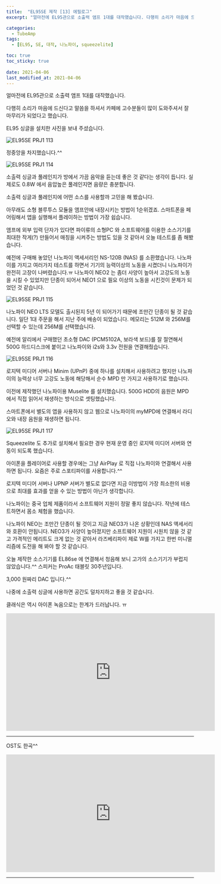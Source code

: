 ```yaml
---
title:  "EL95SE 제작 [13] 에필로그"
excerpt: "얼마전에 EL95관으로 소출력 앰프 1대를 대작했습니다. 다행히 소리가 마음에 드신다고 말씀을 하셔서 카페에 고수분들이 많이 도와주셔서 잘 마무리가 되었다고 했습니다."

categories:
  - TubeAmp
tags:
  - [EL95, SE, 대작, 나노파이, squeezelite]

toc: true
toc_sticky: true
 
date: 2021-04-06
last_modified_at: 2021-04-06
---
```

얼마전에 EL95관으로 소출력 앰프 1대를 대작했습니다.  

다행히 소리가 마음에 드신다고 말씀을 하셔서 카페에 고수분들이 많이 도와주셔서 잘 마무리가 되었다고 했습니다.

EL95 싱글을 설치한 사진을 보내 주셨습니다.

![EL95SE PRJ1 113](/assets/images/EL95SE_PRJ1_113.jpg)

정중앙을 차지했습니다.^^ 

![EL95SE PRJ1 114](/assets/images/EL95SE_PRJ1_114.jpg)

소출력 싱글과 풀레인지가 방에서 가끔 음악을 듣는데 좋은 것 같다는 생각이 듭니다. 실제로도 0.8W 에서 음압높은 풀레인지면 음량은 충분합니다.

소출력 싱글과 풀레인지에 어떤 소스를 사용할까 고민을 해 봤습니다.

아무래도 소형 블루투스 모듈을 앰프안에 내장시키는 방법이 1순위겠죠. 스마트폰을 페어링해서 앱을 실행해서 플레이하는 방법이 가장 쉽습니다.

앰프에 외부 입력 단자가 있다면 파이류의 소형PC 와 소프트웨어를 이용한 소스기기를 최대한 작게(?) 만들어서 매칭을 시켜주는 방법도 있을 것 같아서 오늘 테스트를 좀 해봤습니다.

예전에 구매해 놓았던 나노파이 액세서리인 NS-120B (NAS) 를 소환했습니다. 나노파이를 가지고 여러가지 테스트를 하면서 기기의 능력이상의 노동을 시켰더니 나노파이가 완전히 고장이 나버렸습니다.ㅠ 나노파이 NEO2 는 좀더 사양이 높아서 고강도의 노동을 시킬 수 있었지만 단종이 되어서 NEO1 으로 필요 이상의 노동을 시킨것이 문제가 되었던 것 같습니다.

![EL95SE PRJ1 115](/assets/images/EL95SE_PRJ1_115.jpg)

나노파이 NEO LTS 모델도 출시된지 5년 이 되어가기 때문에 조만간 단종이 될 것 같습니다. 일단 1대 주문을 해서 지난 주에 배송이 되었습니다. 메모리는 512M 와 256M를 선택할 수 있는데 256M를 선택했습니다.​

예전에 알리에서 구매했던 초소형 DAC (PCM5102A, 보라색 보드)를 잘 절연해서 500G 하드디스크에 붙이고 나노파이와 i2s와 3.3v 전원을 연결해줬습니다.

![EL95SE PRJ1 116](/assets/images/EL95SE_PRJ1_116.jpg)

로지텍 미디어 서버나 Minim (UPnP) 중에 하나를 설치해서 사용하려고 했지만 나노파이의 능력상 너무 고강도 노동에 해당해서 순수 MPD 만 가지고 사용하기로 했습니다.

이전에 제작했던 나노파이용 Muselite 를 설치했습니다.  500G HDD의 음원은 MPD 에서 직접 읽어서 재생하는 방식으로 셋팅했습니다.

스마트폰에서 별도의 앱을 사용하지 않고 웹으로 나노파이의 myMPD에 연결해서 라디오와 내장 음원을 재생하면 됩니다.

![EL95SE PRJ1 117](/assets/images/EL95SE_PRJ1_117.png)

Squeezelite 도 추가로 설치해서 필요한 경우 현재 운영 중인 로지텍 미디어 서버와 연동이 되도록 했습니다.​

아이폰을 플레이어로 사용할 경우에는 그냥 AirPlay 로 직접 나노파이와 연결해서 사용하면 됩니다. 요즘은 주로 스포티파이를 사용합니다.^^

로지텍 미디어 서버나 UPNP 서버가 별도로 없다면 지금 이방법이 가장 최소한의 비용으로 최대를 효과를 얻을 수 있는 방법이 아닌가 생각합니다.

나노파이는 중국 업체 제품이라서 소프트웨어 지원이 정말 좋지 않습니다. 작년에 테스트하면서 몸소 체험을 했습니다.

나노파이 NEO는 조만간 단종이 될 것이고 지금 NEO3가 나온 상황인데 NAS 액세서리와 호환이 안됩니다. NEO3가 사양이 높아졌지만 소프트웨어 지원이 시원치 않을 것 같고 가격적인 메리트도 크게 없는 것 같아서 라즈베리파이 제로 W를 가지고 한번 미니멀리즘에 도전을 해 봐야 할 것 같습니다.

오늘 제작한 소스기기를 EL86se 에 연결해서 청음해 보니 고가의 소스기기가 부럽지 않았습니다.^^ 스피커는 ProAc 태블릿 30주년입니다. 

3,000 원짜리 DAC 입니다.^^

나중에 소출력 싱글에 사용하면 공간도 덜차지하고 좋을 것 같습니다.

클래식은 역시 아이폰 녹음으로는 한계가 드러납니다. ㅠ  

<iframe width="560" height="315" src="https://www.youtube.com/embed/ajcTDMlqTyI" frameborder="0" allowfullscreen></iframe>

---

OST도 한곡^^

<iframe width="560" height="315" src="https://www.youtube.com/embed/WEe1bCljXNM" frameborder="0" allowfullscreen></iframe>

---